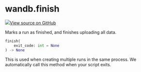 # wandb.finish

[![](https://www.tensorflow.org/images/GitHub-Mark-32px.png)View source on GitHub](https://www.github.com/wandb/client/tree/v0.10.33/wandb/sdk/wandb_run.py#L2498-L2506)

Marks a run as finished, and finishes uploading all data.

```python
finish(
    exit_code: int = None
) -> None
```

This is used when creating multiple runs in the same process. We automatically call this method when your script exits.

